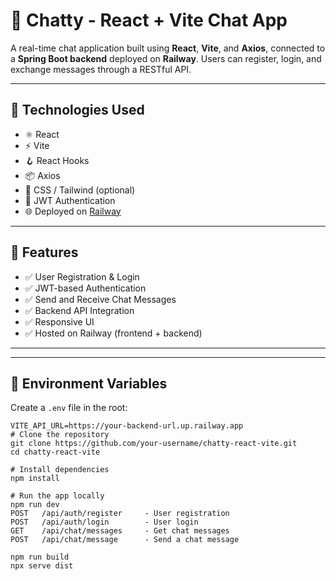 # 💬 Chatty - React + Vite Chat App

A real-time chat application built using **React**, **Vite**, and **Axios**, connected to a **Spring Boot backend** deployed on **Railway**. Users can register, login, and exchange messages through a RESTful API.

---

## 🔧 Technologies Used

- ⚛️ React
- ⚡ Vite
- 🪝 React Hooks
- 📦 Axios
- 🎨 CSS / Tailwind (optional)
- 🔐 JWT Authentication
- 🌐 Deployed on [Railway](https://railway.app/)

---

## 🚀 Features

- ✅ User Registration & Login
- ✅ JWT-based Authentication
- ✅ Send and Receive Chat Messages
- ✅ Backend API Integration
- ✅ Responsive UI
- ✅ Hosted on Railway (frontend + backend)

---




---

## 🔑 Environment Variables

Create a `.env` file in the root:

```env
VITE_API_URL=https://your-backend-url.up.railway.app
# Clone the repository
git clone https://github.com/your-username/chatty-react-vite.git
cd chatty-react-vite

# Install dependencies
npm install

# Run the app locally
npm run dev
POST   /api/auth/register     - User registration
POST   /api/auth/login        - User login
GET    /api/chat/messages     - Get chat messages
POST   /api/chat/message      - Send a chat message

npm run build
npx serve dist

